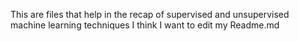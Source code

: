 This are files that help in the recap of supervised and unsupervised machine learning techniques
I think I want to edit my Readme.md
